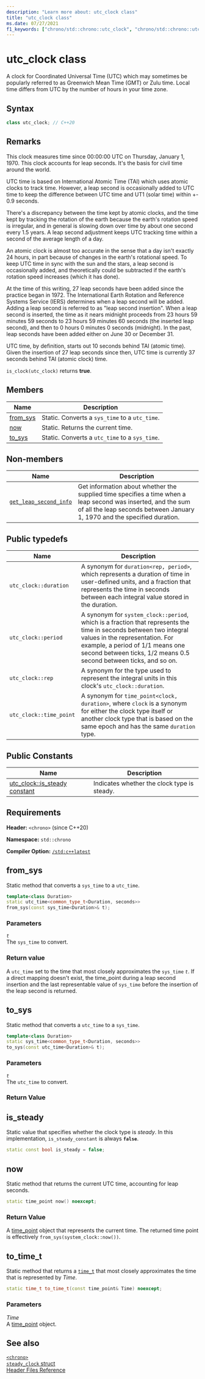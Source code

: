 ```yaml
---
description: "Learn more about: utc_clock class"
title: "utc_clock class"
ms.date: 07/27/2021
f1_keywords: ["chrono/std::chrono::utc_clock", "chrono/std::chrono::utc_clock::from_stream", "chrono/std::chrono::utc_clock::now", "chrono/std::chrono::utc_clock::to_sys", "chrono/std::chrono::utc_clock::from_sys", "chrono/std::chrono::utc_clock::is_steady Constant"]
---
```


# utc_clock class

A clock for Coordinated Universal Time (UTC) which may sometimes be popularly referred to as Greenwich Mean Time (GMT) or Zulu time. Local time differs from UTC by the number of hours in your time zone.

## Syntax

```cpp
class utc_clock; // C++20
```

## Remarks

This clock measures time since 00:00:00 UTC on Thursday, January 1, 1970. This clock accounts for leap seconds. It's the basis for civil time around the world.

UTC time is based on International Atomic Time (TAI) which uses atomic clocks to track time. However, a leap second is occasionally added to UTC time to keep the difference between UTC time and UT1 (solar time) within +- 0.9 seconds.

There's a discrepancy between the time kept by atomic clocks, and the time kept by tracking the rotation of the earth because the earth's rotation speed is irregular, and in general is slowing down over time by about one second every 1.5 years. A leap second adjustment keeps UTC tracking time within a second of the average length of a day.

An atomic clock is almost too accurate in the sense that a day isn't exactly 24 hours, in part because of changes in the earth's rotational speed. To keep UTC time in sync with the sun and the stars, a leap second is occasionally added, and theoretically could be subtracted if the earth's rotation speed increases (which it has done).  

At the time of this writing, 27 leap seconds have been added since the practice began in 1972. The International Earth Rotation and Reference Systems Service (IERS) determines when a leap second will be added. Adding a leap second is referred to as "leap second insertion". When a leap second is inserted, the time as it nears midnight proceeds from 23 hours 59 minutes 59 seconds to 23 hours 59 minutes 60 seconds (the inserted leap second), and then to 0 hours 0 minutes 0 seconds (midnight). In the past, leap seconds have been added either on June 30 or December 31.

UTC time, by definition, starts out 10 seconds behind TAI (atomic time). Given the insertion of 27 leap seconds since then, UTC time is currently 37 seconds behind TAI (atomic clock) time.

`is_clock(utc_clock)` returns **true**.

## Members

|Name|Description|
|----------|-----------------|
|[from_sys](#from_sys)| Static. Converts a `sys_time` to a `utc_time`.|
|[now](#now)| Static. Returns the current time.|
|[to_sys](#to_sys)| Static. Converts a `utc_time` to a `sys_time`.|

## Non-members

| Name | Description |
|--|--|
| [`get_leap_second_info`](chrono-functions.md#std-chrono-get-leap-second-info) | Get information about whether the supplied time specifies a time when a leap second was inserted, and the sum of all the leap seconds between January 1, 1970 and the specified duration. |

## Public typedefs

|Name|Description|
|----------|-----------------|
|`utc_clock::duration`|A synonym for `duration<rep, period>`, which represents a duration of time in user-defined units, and a fraction that represents the time in seconds between each integral value stored in the duration.|
|`utc_clock::period`|A synonym for `system_clock::period`, which is a fraction that represents the time in seconds between two integral values in the representation. For example, a period of 1/1 means one second between ticks, 1/2 means 0.5 second between ticks, and so on. |
|`utc_clock::rep`|A synonym for the type used to represent the integral units in this clock's `utc_clock::duration`.|
|`utc_clock::time_point`|A synonym for `time_point<clock, duration>`, where `clock` is a synonym for either the clock type itself or another clock type that is based on the same epoch and has the same `duration` type.|

## Public Constants

|Name|Description|
|----------|-----------------|
|[utc_clock::is_steady constant](#is_steady_constant)|Indicates whether the clock type is steady.|

## Requirements

**Header:** `<chrono>` (since C++20)

**Namespace:** `std::chrono`

**Compiler Option:** [`/std:c++latest`](../build/reference/std-specify-language-standard-version.md)

## <a name="from_sys"></a> from_sys

Static method that converts a `sys_time` to a `utc_time`.

```cpp
template<class Duration>
static utc_time<common_type_t<Duration, seconds>>
from_sys(const sys_time<Duration>& t);
```

### Parameters

*`t`*\
The `sys_time` to convert.

### Return value

A `utc_time` set to the time that most closely approximates the `sys_time` *`t`*. If a direct mapping doesn't exist, the time_point during a leap second insertion and the last representable value of `sys_time` before the insertion of the leap second is returned.

## <a name="to_sys"></a> to_sys

Static method that converts a `utc_time` to a `sys_time`.

```cpp
template<class Duration>
static sys_time<common_type_t<Duration, seconds>>
to_sys(const utc_time<Duration>& t);
```

### Parameters

*`t`*\
The `utc_time` to convert.

### Return Value

## <a name="is_steady_constant"></a> is_steady

Static value that specifies whether the clock type is *steady*. In this implementation, `is_steady_constant` is always **`false`**.

```cpp
static const bool is_steady = false;
```

## <a name="now"></a> now

Static method that returns the current UTC time, accounting for leap seconds.

```cpp
static time_point now() noexcept;
```

### Return Value

A [time_point](../standard-library/time-point-class.md) object that represents the current time. The returned time point is effectively `from_sys(system_clock::now())`.


## <a name="to_time_t"></a> to_time_t

Static method that returns a [`time_t`](../c-runtime-library/standard-types.md) that most closely approximates the time that is represented by *Time*.

```cpp
static time_t to_time_t(const time_point& Time) noexcept;
```

### Parameters

*Time*\
A [time_point](../standard-library/time-point-class.md) object.

## See also

[`<chrono>`](../standard-library/chrono.md)\
[`steady_clock` struct](../standard-library/steady-clock-struct.md)\
[Header Files Reference](../standard-library/cpp-standard-library-header-files.md)
